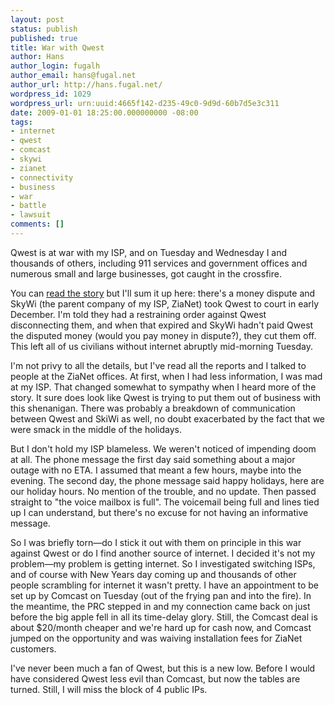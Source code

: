 ```yaml
---
layout: post
status: publish
published: true
title: War with Qwest
author: Hans
author_login: fugalh
author_email: hans@fugal.net
author_url: http://hans.fugal.net/
wordpress_id: 1029
wordpress_url: urn:uuid:4665f142-d235-49c0-9d9d-60b7d5e3c311
date: 2009-01-01 18:25:00.000000000 -08:00
tags:
- internet
- qwest
- comcast
- skywi
- zianet
- connectivity
- business
- war
- battle
- lawsuit
comments: []
---
```

<p>Qwest is at war with my ISP, and on Tuesday and Wednesday I and thousands of others, including 911 services and government offices and numerous small and large businesses, got caught in the crossfire.</p>

<p>You can <a href="http://www.tmcnet.com/usubmit/2009/01/01/3885744.htm">read the story</a> but I'll sum it up here: there's a money dispute and SkyWi (the parent company of my ISP, ZiaNet) took Qwest to court in early December. I'm told they had a restraining order against Qwest disconnecting them, and when that expired and SkyWi hadn't paid Qwest the disputed money (would you pay money in dispute?), they cut them off. This left all of us civilians without internet abruptly mid-morning Tuesday. </p>

<p>I'm not privy to all the details, but I've read all the reports and I talked to people at the ZiaNet offices. At first, when I had less information, I was mad at my ISP. That changed somewhat to sympathy when I heard more of the story. It sure does look like Qwest is trying to put them out of business with this shenanigan. There was probably a breakdown of communication between Qwest and SkiWi as well, no doubt exacerbated by the fact that we were smack in the middle of the holidays.</p>

<p>But I don't hold my ISP blameless. We weren't noticed of impending doom at all. The phone message the first day said something about a major outage with no ETA. I assumed that meant a few hours, maybe into the evening. The second day, the phone message said happy holidays, here are our holiday hours. No mention of the trouble, and no update. Then passed straight to "the voice mailbox is full". The voicemail being full and lines tied up I can understand, but there's no excuse for not having an informative message.</p>

<p>So I was briefly torn—do I stick it out with them on principle in this war against Qwest or do I find another source of internet. I decided it's not my problem—my problem is getting internet. So I investigated switching ISPs, and of course with New Years day coming up and thousands of other people scrambling for internet it wasn't pretty. I have an appointment to be set up by Comcast on Tuesday (out of the frying pan and into the fire). In the meantime, the PRC stepped in and my connection came back on just before the big apple fell in all its time-delay glory. Still, the Comcast deal is about $20/month cheaper and we're hard up for cash now, and Comcast jumped on the opportunity and was waiving installation fees for ZiaNet customers.</p>

<p>I've never been much a fan of Qwest, but this is a new low. Before I would have considered Qwest less evil than Comcast, but now the tables are turned. Still, I will miss the block of 4 public IPs.</p>
